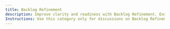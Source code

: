 ```yaml
---
title: Backlog Refinement
description: Improve clarity and readiness with Backlog Refinement. Ensure work is well-defined, prioritised, and ready for execution.
Instructions: Use this category only for discussions on Backlog Refinement, including breaking down Product Backlog Items (PBIs), clarifying acceptance criteria, estimating effort, and ensuring work is actionable for upcoming Sprints. Topics should focus on best practices, collaboration between the Product Owner and Developers, and techniques for maintaining a healthy backlog.
---
```

